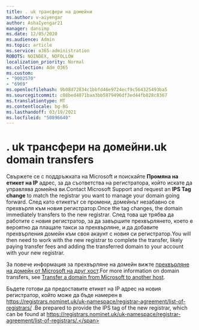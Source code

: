 ```yaml
---
title: . uk трансфери на домейни
ms.author: v-aiyengar
author: AshaIyengar21
manager: dansimp
ms.date: 12/05/2020
ms.audience: Admin
ms.topic: article
ms.service: o365-administration
ROBOTS: NOINDEX, NOFOLLOW
localization_priority: Normal
ms.collection: Adm_O365
ms.custom:
- "9002570"
- "6969"
ms.openlocfilehash: 9b08d72834c1bbfd46e9724ecf9c564325493ba5
ms.sourcegitcommit: c08bed4071baa3bb5879496df3ed44fb828c8367
ms.translationtype: MT
ms.contentlocale: bg-BG
ms.lasthandoff: 03/19/2021
ms.locfileid: "50896640"
---
```

# <a name="uk-domain-transfers"></a><span data-ttu-id="7125c-102">. uk трансфери на домейни</span><span class="sxs-lookup"><span data-stu-id="7125c-102">.uk domain transfers</span></span>

<span data-ttu-id="7125c-103">Свържете се с поддръжката на Microsoft и поискайте **Промяна на етикет на IP** адрес, за да съответства на регистратора, който искате да управлява домейна ви.</span><span class="sxs-lookup"><span data-stu-id="7125c-103">Contact Microsoft Support and request an **IPS Tag change** to match the registrar you want to manage your domain going forward.</span></span> <span data-ttu-id="7125c-104">След като етикетът се промени, домейнът незабавно се прехвърля към новия регистратор.</span><span class="sxs-lookup"><span data-stu-id="7125c-104">Once the tag changes, the domain immediately transfers to the new registrar.</span></span> <span data-ttu-id="7125c-105">След това ще трябва да работите с новия регистратор, за да завършите прехвърлянето, което е вероятно да плащате такси за прехвърляне, и да добавите прехвърления домейн към своя акаунт с новия си регистратор.</span><span class="sxs-lookup"><span data-stu-id="7125c-105">You will then need to work with the new registrar to complete the transfer, likely paying transfer fees and adding the transferred domain to your account with your new registrar.</span></span>

<span data-ttu-id="7125c-106">За повече информация за прехвърляне на домейн вижте [прехвърляне на домейн от Microsoft на друг хост](https://docs.microsoft.com/microsoft-365/admin/get-help-with-domains/transfer-a-domain-from-microsoft-to-another-host?view=o365-worldwide).</span><span class="sxs-lookup"><span data-stu-id="7125c-106">For more information on domain transfers, see [Transfer a domain from Microsoft to another host](https://docs.microsoft.com/microsoft-365/admin/get-help-with-domains/transfer-a-domain-from-microsoft-to-another-host?view=o365-worldwide).</span></span>

<span data-ttu-id="7125c-107">Бъдете готови да предоставите етикет на IP адрес на новия регистратор, който може да бъде намерен в https://registrars.nominet.uk/uk-namespace/registrar-agreement/list-of-registrars/ .</span><span class="sxs-lookup"><span data-stu-id="7125c-107">Be prepared to provide the IPS tag of the new registrar, which can be found at https://registrars.nominet.uk/uk-namespace/registrar-agreement/list-of-registrars/.</span></span>
